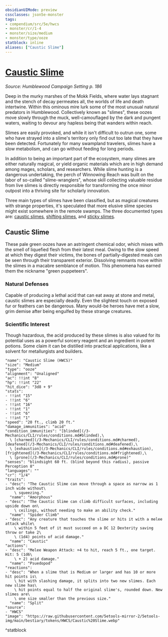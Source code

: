 ```yaml
---
obsidianUIMode: preview
cssclasses: json5e-monster
tags:
- compendium/src/5e/hwcs
- monster/cr/1-4
- monster/size/medium
- monster/type/ooze
statblock: inline
aliases: ["Caustic Slime"]
---
```

# [Caustic Slime](3-Mechanics/CLI/bestiary/ooze/caustic-slime-hwcs.md)
*Source: Humblewood Campaign Setting p. 186*  

Deep in the murky marshes of the Mokk Fields, where water lays stagnant and the stench of decay permeates all, the worlds of life and death intertwine. Within this ominous mire lurk some of the most unusual natural predators in Humblewood. Collectively known as "slimes", these oozes move slowly through the muck, well-camouflaged by the dark and pungent waters, waiting to devour any hapless being that wanders within reach.

Slimes are easily provoked, and while it isn't difficult to outrun one, some who have strayed into a slime's territory only find out too late that they have been detected. Fortunately for many swampland travelers, slimes have a slow metabolism, and can go without feeding for long periods.

In addition to being an important part of the ecosystem, many slimes are either naturally magical, or yield organic materials which are in high demand among mages, scholars, and researchers. While slime hunting is a dangerous undertaking, the perch of Winnowing Reach was built on the labor of so-called "slime-wranglers", whose skill collecting valuable residue from live slimes is directly responsible for transforming the once minor outpost into a thriving site for scholarly innovation.

Three main types of slimes have been classified, but as magical creatures with strange properties, it's speculated that more elusive slime species might exist somewhere in the remote swamps. The three documented types are: [caustic slimes](/3-Mechanics/CLI/bestiary/ooze/caustic-slime-hwcs.md), [shifting slimes](/3-Mechanics/CLI/bestiary/ooze/shifting-slime-hwcs.md), and [sticky slimes](/3-Mechanics/CLI/bestiary/ooze/sticky-slime-hwcs.md).

## Caustic Slime

These pale green oozes have an astringent chemical odor, which mixes with the smell of liquefied flesh from their latest meal. Owing to the slow speed at which they digest their victims, the bones of partially-digested meals can be seen through their transparent exterior. Dissolving remnants move within the slimes in a macabre semblance of motion. This phenomena has earned them the nickname "green puppeteers".

### Natural Defenses

Capable of producing a lethal acid that can eat away at stone and metal, caustic slimes are especially deadly. Even the slightest touch on exposed fur or feathers can be dangerous. Many would-be heroes have met a slow, grim demise after being engulfed by these strange creatures.

### Scientific Interest

Though hazardous, the acid produced by these slimes is also valued for its potential uses as a powerful sorcery reagent and an ingredient in potent potions. Some claim it can be distilled into practical applications, like a solvent for metallurgists and builders.

```statblock
"name": "Caustic Slime (HWCS)"
"size": "Medium"
"type": "ooze"
"alignment": "Unaligned"
"ac": !!int "8"
"hp": !!int "22"
"hit_dice": "3d8 + 9"
"stats":
- !!int "15"
- !!int "6"
- !!int "16"
- !!int "1"
- !!int "6"
- !!int "1"
"speed": "20 ft., climb 20 ft."
"damage_immunities": "acid"
"condition_immunities": "[blinded](/3-Mechanics/CLI/rules/conditions.md#blinded),\
  \ [charmed](/3-Mechanics/CLI/rules/conditions.md#charmed), [deafened](/3-Mechanics/CLI/rules/conditions.md#deafened),\
  \ [exhaustion](/3-Mechanics/CLI/rules/conditions.md#exhaustion), [frightened](/3-Mechanics/CLI/rules/conditions.md#frightened),\
  \ [prone](/3-Mechanics/CLI/rules/conditions.md#prone)"
"senses": "blindsight 60 ft. (blind beyond this radius), passive Perception 8"
"languages": ""
"cr": "1/4"
"traits":
- "desc": "The Caustic Slime can move through a space as narrow as 1 inch wide without\
    \ squeezing."
  "name": "Amorphous"
- "desc": "The Caustic Slime can climb difficult surfaces, including upside down on\
    \ ceilings, without needing to make an ability check."
  "name": "Spider Climb"
- "desc": "Any creature that touches the slime or hits it with a melee attack while\
    \ within 5 feet of it must succeed on a DC 12 Dexterity saving throw or take 2\
    \ (1d4) points of acid damage."
  "name": "Caustic"
"actions":
- "desc": "Melee Weapon Attack: +4 to hit, reach 5 ft., one target. Hit: 5 (1d6\
    \ + 2) acid damage."
  "name": "Psuedopod"
"reactions":
- "desc": "When a slime that is Medium or larger and has 10 or more hit points is\
    \ hit with slashing damage, it splits into two new slimes. Each new slime has\
    \ hit points equal to half the original slime's, rounded down. New slimes are\
    \ one size smaller than the previous size."
  "name": "Split"
"source":
- "HWCS"
"image": "https://raw.githubusercontent.com/5etools-mirror-2/5etools-img/main/bestiary/tokens/HWCS/Caustic%20Slime.webp"
```
^statblock